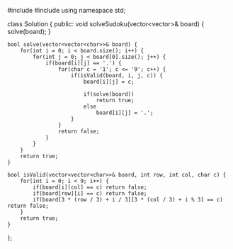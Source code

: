 #include <iostream>
#include <vector>
using namespace std;

class Solution {
public:
    void solveSudoku(vector<vector<char>>& board) {
        solve(board);
    }

    bool solve(vector<vector<char>>& board) {
        for(int i = 0; i < board.size(); i++) {
            for(int j = 0; j < board[0].size(); j++) {
                if(board[i][j] == '.') { 
                    for(char c = '1'; c <= '9'; c++) {
                        if(isValid(board, i, j, c)) {
                            board[i][j] = c;

                            if(solve(board))
                                return true;
                            else
                                board[i][j] = '.';  
                        }
                    }
                    return false; 
                }
            }
        }
        return true;  
    }

    bool isValid(vector<vector<char>>& board, int row, int col, char c) {
        for(int i = 0; i < 9; i++) {
            if(board[i][col] == c) return false;  
            if(board[row][i] == c) return false;  
            if(board[3 * (row / 3) + i / 3][3 * (col / 3) + i % 3] == c) return false;  
        }
        return true;
    }
};